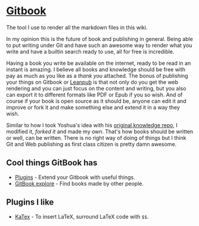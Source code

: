 # [Gitbook](https://www.gitbook.com)
The tool I use to render all the markdown files in this wiki.

In my opinion this is the future of book and publishing in general. Being able to put writing under Git and have such an awesome way to render what you write and have a builtin search ready to use, all for free is incredible.

Having a book you write be available on the internet, ready to be read in an instant is amazing. I believe all books and knowledge should be free with pay as much as you like as a _thank you_ attached. The bonus of publishing your things on Gitbook or [Leanpub](https://leanpub.com) is that not only do you get the web rendering and you can just focus on the content and writing, but you also can export it to different formats like PDF or Epub if you so wish. And of course if your book is open source as it should be, anyone can edit it and improve or fork it and make something else and extend it in a way they wish.

Similar to how I took Yoshua's idea with his [original knowledge repo](https://github.com/yoshuawuyts/knowledge), I modified it, _forked it_ and made my own. That's how books should be written or well, can be written. There is no right way of doing of things but I think Git and Web publishing as first class citizen is pretty damn awesome.

## Cool things GitBook has
- [Plugins](https://toolchain.gitbook.com/) - Extend your Gitbook with useful things.
- [GitBook explore](https://www.gitbook.com/explore) - Find books made by other people.

## Plugins I like
- [KaTex](https://plugins.gitbook.com/plugin/katex) - To insert LaTeX, surround LaTeX code with `$$`.